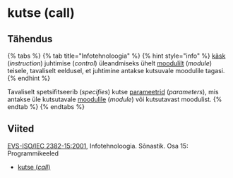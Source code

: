# kutse \(call\)

## Tähendus

{% tabs %}
{% tab title="Infotehnoloogia" %}
{% hint style="info" %}
[käsk](kaesk-instruction.md) \(_instruction_\) juhtimise \(_control_\) üleandmiseks ühelt [moodulilt](moodul-module.md) \(_module_\) teisele, tavaliselt eeldusel, et juhtimine antakse kutsuvale moodulile tagasi.
{% endhint %}

Tavaliselt spetsifitseerib \(_specifies_\) kutse [parameetrid](parameeter-parameter.md) \(_parameters_\), mis antakse üle kutsutavale [moodulile](moodul-module.md) \(_module_\) või kutsutavast moodulist.
{% endtab %}
{% endtabs %}

## Viited

[EVS-ISO/IEC 2382-15:2001](https://www.evs.ee/et/evs-iso-iec-2382-15-2001), Infotehnoloogia. Sõnastik. Osa 15: Programmikeeled

* [kutse \(_call_\)](https://www.eki.ee/dict/its/index.cgi?Q=D35D6D65-6C03-1014-88DC-FC5F0DBED45A&F=GUID&C01=1&C02=0&C10=1)

